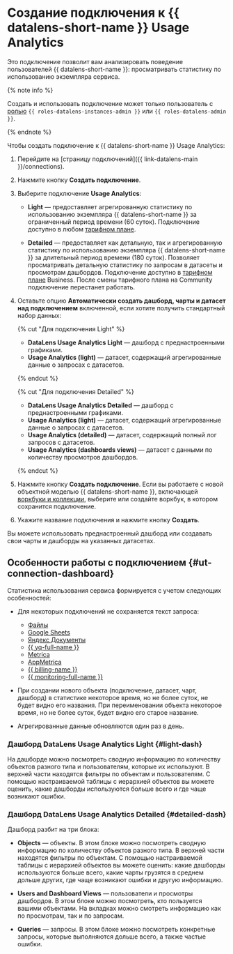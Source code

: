 
# Создание подключения к {{ datalens-short-name }} Usage Analytics

Это подключение позволит вам анализировать поведение пользователей {{ datalens-short-name }}: просматривать статистику по использованию экземпляра сервиса.

{% note info %}

Создать и использовать подключение может только пользователь с [ролью](../../security/roles.md#service-roles) `{{ roles-datalens-instances-admin }}` или `{{ roles-datalens-admin }}`.

{% endnote %}


Чтобы создать подключение к {{ datalens-short-name }} Usage Analytics:

1. Перейдите на [страницу подключений]({{ link-datalens-main }}/connections).
1. Нажмите кнопку **Создать подключение**.


1. Выберите подключение **Usage Analytics**:

   * **Light** — предоставляет агрегированную статистику по использованию экземпляра {{ datalens-short-name }} за ограниченный период времени (60 суток). Подключение доступно в любом [тарифном плане](../../pricing.md#service-plans).

   * **Detailed** — предоставляет как детальную, так и агрегированную статистику по использованию экземпляра {{ datalens-short-name }} за длительный период времени (180 суток). Позволяет просматривать детальную статистику по запросам в датасеты и просмотрам дашбордов. Подключение доступно в [тарифном плане](../../pricing.md#service-plans) Business. После смены тарифного плана на Community подключение перестанет работать.

1. Оставьте опцию **Автоматически создать дашборд, чарты и датасет над подключением** включенной, если хотите получить стандартный набор данных:

   {% cut "Для подключения Light" %}

   * **DataLens Usage Analytics Light** — дашборд с преднастроенными графиками.
   * **Usage Analytics (light)** — датасет, содержащий агрегированные данные о запросах с датасетов.

   {% endcut %}

   {% cut "Для подключения Detailed" %}

   * **DataLens Usage Analytics Detailed** — дашборд с преднастроенными графиками.
   * **Usage Analytics (light)** — датасет, содержащий агрегированные данные о запросах с датасетов.
   * **Usage Analytics (detailed)** — датасет, содержащий полный лог запросов с датасетов.
   * **Usage Analytics (dashboards views)** — датасет с данными по количеству просмотров дашбордов.

   {% endcut %}

1. Нажмите кнопку **Создать подключение**. Если вы работаете с новой объектной моделью {{ datalens-short-name }}, включающей [воркбуки и коллекции](../../../datalens/workbooks-collections/index.md), выберите или создайте воркбук, в котором сохранится подключение.
1. Укажите название подключения и нажмите кнопку **Создать**.


Вы можете использовать преднастроенный дашборд или создавать свои чарты и дашборды на указанных датасетах.


## Особенности работы с подключением {#ut-connection-dashboard}


Статистика использования сервиса формируется с учетом следующих особенностей:

* Для некоторых подключений не сохраняется текст запроса:

  * [Файлы](create-file.md)
  * [Google Sheets](create-google-sheets.md)
  * [Яндекс Документы](create-yadocs.md)
  * [{{ yq-full-name }}](create-yandex-query.md)
  * [Metrica](create-metrica-api.md)
  * [AppMetrica](create-appmetrica.md)
  * [{{ billing-name }}](create-cloud-billing.md)
  * [{{ monitoring-full-name }}](create-monitoring.md)

* При создании нового объекта (подключение, датасет, чарт, дашборд) в статистике некоторое время, но не более суток, не будет видно его названия. При переименовании объекта некоторое время, но не более суток, будет видно его старое название.
* Агрегированные данные обновляются один раз в день.

### Дашборд DataLens Usage Analytics Light {#light-dash}

На дашборде можно посмотреть сводную информацию по количеству объектов разного типа и пользователям, которые их используют. В верхней части находятся фильтры по объектам и пользователям. С помощью настраиваемой таблицы с иерархией объектов вы можете оценить, какие дашборды используются больше всего и где чаще возникают ошибки.

### Дашборд DataLens Usage Analytics Detailed {#detailed-dash}

Дашборд разбит на три блока:

* **Objects** — объекты. В этом блоке можно посмотреть сводную информацию по количеству объектов разного типа. В верхней части находятся фильтры по объектам. С помощью настраиваемой таблицы с иерархией объектов вы можете оценить: какие дашборды используются больше всего, какие чарты грузятся в среднем дольше других, где чаще возникают ошибки и другую информацию.

* **Users and Dashboard Views** — пользователи и просмотры дашбордов. В этом блоке можно посмотреть, кто пользуется вашими объектами. На вкладках можно смотреть информацию как по просмотрам, так и по запросам.

* **Queries** — запросы. В этом блоке можно посмотреть конкретные запросы, которые выполняются дольше всего, а также частые ошибки.

